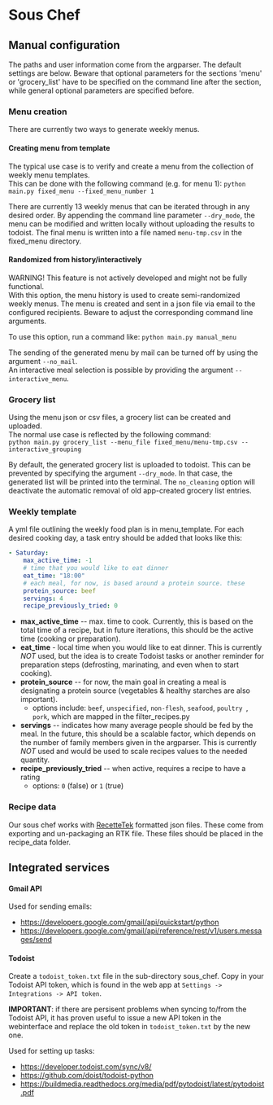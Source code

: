# Sous Chef

## Manual configuration
The paths and user information come from the argparser. The default settings 
are below. Beware that optional parameters for the sections 'menu' or 'grocery_list'
have to be specified on the command line after the section, while general
optional parameters are specified before.

### Menu creation
There are currently two ways to generate weekly menus.

#### Creating menu from template
The typical use case is to verify and create a menu from the collection of weekly menu templates.\
This can be done with the following command (e.g. for menu 1):
`python main.py fixed_menu --fixed_menu_number 1`

There are currently 13 weekly menus that can be iterated through in any desired order.
By appending the command line parameter `--dry_mode`, the menu can be modified and written locally
without uploading the results to todoist. The final menu is written into a file named `menu-tmp.csv` in the
fixed_menu directory.

#### Randomized from history/interactively

WARNING! This feature is not actively developed and might not be fully functional.\
With this option, the menu history is used to create semi-randomized weekly menus.
The menu is created and sent in a json file via email to the configured recipients.
Beware to adjust the corresponding command line arguments.

To use this option, run a command like:
`python main.py manual_menu`

The sending of the generated menu by mail can be turned off by using the argument `--no_mail`.\
An interactive meal selection is possible by providing the argument `--interactive_menu`.

### Grocery list
Using the menu json or csv files, a grocery list can be created and uploaded.\
The normal use case is reflected by the following command:\
`python main.py grocery_list --menu_file fixed_menu/menu-tmp.csv --interactive_grouping`

By default, the generated grocery list is uploaded to todoist. This can be prevented by
specifying the argument `--dry_mode`. In that case, the generated list will be printed into the terminal.
The `no_cleaning` option will deactivate the automatic removal of old app-created grocery list entries.

### Weekly template
A yml file outlining the weekly food plan is in menu_template. For each desired
cooking day, a task entry should be added that looks like this:
```yaml
- Saturday:
    max_active_time: -1
    # time that you would like to eat dinner
    eat_time: "18:00"
    # each meal, for now, is based around a protein source. these
    protein_source: beef
    servings: 4
    recipe_previously_tried: 0
```
* **max_active_time** -- max. time to cook. Currently, this is based on the total 
time of a recipe, but in future iterations, this should be the active time (cooking or preparation).
* **eat_time** - local time when you would like to eat dinner. This is currently 
_NOT_ used, but the idea is to create Todoist tasks or another reminder for 
preparation steps (defrosting, marinating, and even when to start cooking).
* **protein_source** -- for now, the main goal in creating a meal is designating
a protein source (vegetables & healthy starches are also important).
  * options include: `beef`, `unspecified`, `non-flesh`, `seafood`, `poultry
  `, `pork`, which are mapped in the filter_recipes.py
* **servings** -- indicates how many average people should be fed by the meal. In 
the future, this should be a scalable factor, which depends on the number of family
members given in the argparser. This is currently _NOT_ used and would be used to 
scale recipes values to the needed quantity.
* **recipe_previously_tried** -- when active, requires a recipe to have a rating 
  * options: `0` (false) or `1` (true)

### Recipe data
Our sous chef works with [RecetteTek](https://www.recettetek.com/en/) formatted
json files. These come from exporting and un-packaging an RTK file. These files
should be placed in the recipe_data folder.

## Integrated services
#### Gmail API 
Used for sending emails:
* https://developers.google.com/gmail/api/quickstart/python
* https://developers.google.com/gmail/api/reference/rest/v1/users.messages/send

#### Todoist
Create a `todoist_token.txt` file in the sub-directory sous_chef. Copy in your
Todoist API token, which is found in the web app at `Settings -> Integrations -> API token`.

**IMPORTANT**: if there are persisent problems when syncing to/from the Todoist API,
it has proven useful to issue a new API token in the webinterface and replace the
old token in `todoist_token.txt` by the new one.

Used for setting up tasks:
* https://developer.todoist.com/sync/v8/
* https://github.com/doist/todoist-python
* https://buildmedia.readthedocs.org/media/pdf/pytodoist/latest/pytodoist.pdf
